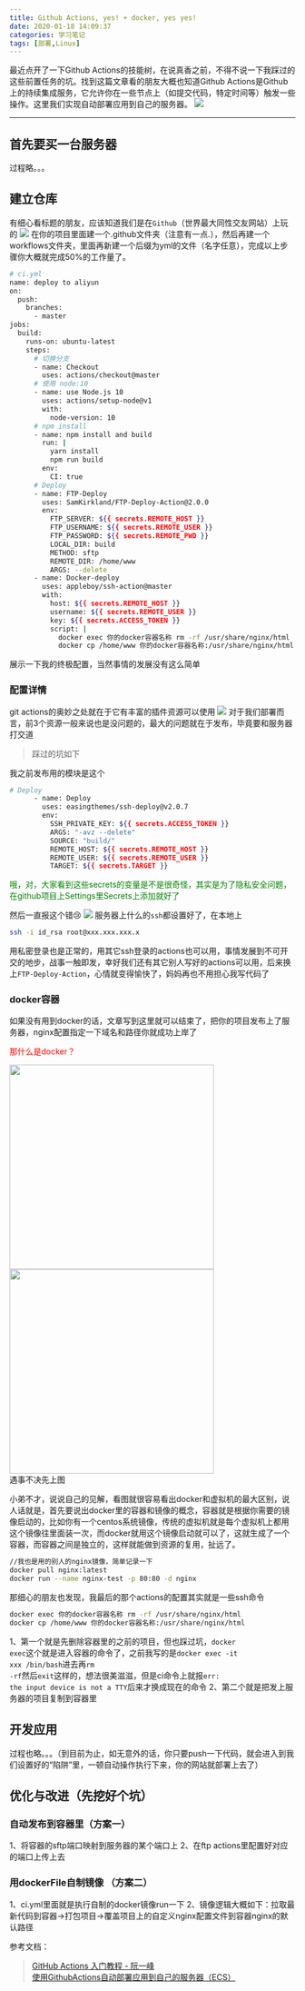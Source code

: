 ```yaml
---
title: Github Actions, yes! + docker, yes yes!
date: 2020-01-18 14:09:37
categories: 学习笔记
tags: [部署,Linux]
---
```

最近点开了一下Github Actions的技能树，在说真香之前，不得不说一下我踩过的这些前置任务的坑。找到这篇文章看的朋友大概也知道Github Actions是Github上的持续集成服务，它允许你在一些节点上（如提交代码，特定时间等）触发一些操作。这里我们实现自动部署应用到自己的服务器。
![](/images/gitactions/bg2019091201.jpg)
***
## 首先要买一台服务器
过程略。。。
## 建立仓库
有细心看标题的朋友，应该知道我们是在<code>Github</code>（世界最大同性交友网站）上玩的
![](/images/gitactions/ci.png)
在你的项目里面建一个.github文件夹（注意有一点.），然后再建一个workflows文件夹，里面再新建一个后缀为yml的文件（名字任意），完成以上步骤你大概就完成50%的工作量了。
```bash
# ci.yml
name: deploy to aliyun
on:
  push:
    branches:
      - master
jobs:
  build:
    runs-on: ubuntu-latest
    steps:
      # 切换分支
      - name: Checkout
        uses: actions/checkout@master
      # 使用 node:10
      - name: use Node.js 10
        uses: actions/setup-node@v1
        with:
          node-version: 10
      # npm install
      - name: npm install and build
        run: |
          yarn install
          npm run build
        env:
          CI: true
      # Deploy
      - name: FTP-Deploy
        uses: SamKirkland/FTP-Deploy-Action@2.0.0
        env:
          FTP_SERVER: ${{ secrets.REMOTE_HOST }}
          FTP_USERNAME: ${{ secrets.REMOTE_USER }}
          FTP_PASSWORD: ${{ secrets.REMOTE_PWD }}
          LOCAL_DIR: build
          METHOD: sftp
          REMOTE_DIR: /home/www
          ARGS: --delete
      - name: Docker-deploy
        uses: appleboy/ssh-action@master
        with:
          host: ${{ secrets.REMOTE_HOST }}
          username: ${{ secrets.REMOTE_USER }}
          key: ${{ secrets.ACCESS_TOKEN }}
          script: |
            docker exec 你的docker容器名称 rm -rf /usr/share/nginx/html
            docker cp /home/www 你的docker容器名称:/usr/share/nginx/html
```
展示一下我的终极配置，当然事情的发展没有这么简单

### 配置详情
git actions的奥妙之处就在于它有丰富的插件资源可以使用
![](/images/gitactions/actions-market.png)
对于我们部署而言，前3个资源一般来说也是没问题的，最大的问题就在于发布，毕竟要和服务器打交道
>踩过的坑如下

我之前发布用的模块是这个
```bash
# Deploy
      - name: Deploy
        uses: easingthemes/ssh-deploy@v2.0.7
        env:
          SSH_PRIVATE_KEY: ${{ secrets.ACCESS_TOKEN }}
          ARGS: "-avz --delete"
          SOURCE: "build/"
          REMOTE_HOST: ${{ secrets.REMOTE_HOST }}
          REMOTE_USER: ${{ secrets.REMOTE_USER }}
          TARGET: ${{ secrets.TARGET }}
```
<font color="green">哦，对，大家看到这些secrets的变量是不是很奇怪，其实是为了隐私安全问题，在github项目上Settings里Secrets上添加就好了</font>

然后一直报这个错😢
![](/images/gitactions/error.png)
服务器上什么的<code>ssh</code>都设置好了，在本地上
```bash
ssh -i id_rsa root@xxx.xxx.xxx.x
```
用私密登录也是正常的，用其它ssh登录的actions也可以用，事情发展到不可开交的地步，战事一触即发，幸好我们还有其它别人写好的actions可以用，后来换上<code>FTP-Deploy-Action</code>，心情就变得愉快了，妈妈再也不用担心我写代码了

### docker容器
如果没有用到docker的话，文章写到这里就可以结束了，把你的项目发布上了服务器，nginx配置指定一下域名和路径你就成功上岸了

<font color="red">那什么是docker？</font>
<div style="float:left;margin-right:20px"><img width="360" src="/images/gitactions/docker.png"></div>
<div style="float:left"><img  width="360" src="/images/gitactions/virtual.png"></div>
<div style="float:none;clear:both;">
</div>    
遇事不决先上图

小弟不才，说说自己的见解，看图就很容易看出docker和虚拟机的最大区别，说人话就是，首先要说出docker里的容器和镜像的概念，容器就是根据你需要的镜像启动的，比如你有一个centos系统镜像，传统的虚拟机就是每个虚拟机上都用这个镜像往里面装一次，而docker就用这个镜像启动就可以了，这就生成了一个容器，而容器之间是独立的，这样就能做到资源的复用，扯远了。

```bash
//我也是用的别人的nginx镜像，简单记录一下
docker pull nginx:latest
docker run --name nginx-test -p 80:80 -d nginx
```
那细心的朋友也发现，我最后的那个actions的配置其实就是一些ssh命令
```bash
docker exec 你的docker容器名称 rm -rf /usr/share/nginx/html
docker cp /home/www 你的docker容器名称:/usr/share/nginx/html
```
1、第一个就是先删除容器里的之前的项目，但也踩过坑，<code>docker exec</code>这个就是进入容器的命令了，之前我写的是<code>docker exec -it xxx /bin/bash</code>进去再<code>rm -rf</code>然后<code>exit</code>这样的，想法很美滋滋，但是ci命令上就报<code>err: the input device is not a TTY</code>后来才换成现在的命令
2、第二个就是把发上服务器的项目复制到容器里
## 开发应用
过程也略。。。（到目前为止，如无意外的话，你只要push一下代码，就会进入到我们设置好的“陷阱”里，一顿自动操作执行下来，你的网站就部署上去了）

## 优化与改进（先挖好个坑）
### 自动发布到容器里（方案一）
1、将容器的sftp端口映射到服务器的某个端口上
2、在ftp actions里配置好对应的端口上传上去

### 用dockerFile自制镜像 （方案二）
1、ci.yml里面就是执行自制的docker镜像run一下
2、镜像逻辑大概如下：拉取最新代码到容器->打包项目->覆盖项目上的自定义nginx配置文件到容器nginx的默认路径

参考文档：

>[GitHub Actions 入门教程 - 阮一峰](http://www.ruanyifeng.com/blog/2019/09/getting-started-with-github-actions.html)<br>[使用GithubActions自动部署应用到自己的服务器（ECS）](https://www.kai666666.top/2020/01/04/%E4%BD%BF%E7%94%A8GithubActions%E8%87%AA%E5%8A%A8%E9%83%A8%E7%BD%B2%E5%BA%94%E7%94%A8%E5%88%B0%E8%87%AA%E5%B7%B1%E7%9A%84%E6%9C%8D%E5%8A%A1%E5%99%A8%EF%BC%88ECS%EF%BC%89/)